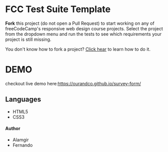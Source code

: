 # FCC Test Suite Template

**Fork** this project (do not open a Pull Request) to start working on any of freeCodeCamp's responsive web design course projects. Select the project from the dropdown menu and run the tests to see which requirements your project is still missing.

You don't know how to fork a project? [Click hear](https://help.github.com/articles/fork-a-repo/) to learn how to do it.

# DEMO
checkout live demo here:https://ourandco.github.io/survey-form/

## Languages
- HTML5
- CSS3

#### Author
- Alamgir
- Fernando
